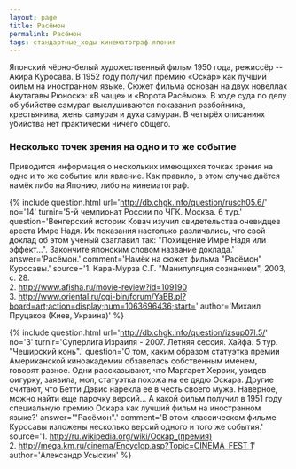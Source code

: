 ```yaml
---
layout: page
title: Расёмон
permalink: Расёмон
tags: стандартные_ходы кинематограф япония
---
```

Японский чёрно-белый художественный фильм 1950 года, режиссёр -- Акира Куросава. В 1952 году получил премию &laquo;Оскар&raquo; как лучший фильм на иностранном языке. Сюжет фильма основан на двух новеллах Акутагавы Рюноскэ: &laquo;В чаще&raquo; и &laquo;Ворота Расёмон&raquo;. В ходе суда по делу об убийстве самурая выслушиваются показания разбойника, крестьянина, жены самурая и духа самурая. В четырёх описаниях убийства нет практически ничего общего.

### Несколько точек зрения на одно и то же событие 

Приводится информация о нескольких имеющихся точках зрения на одно и то же событие или явление. Как правило, в этом случае даётся намёк либо на Японию, либо на кинематограф.

{% include question.html
url='http://db.chgk.info/question/rusch05.6/'
no='14'
turnir='5-й чемпионат России по ЧГК. Москва. 6 тур.'
question='Венгерский историк Ковач изучил свидетельства очевидцев ареста Имре Надя. Их показания настолько различались, что свой доклад об этом ученый озаглавил так: "Похищение Имре Надя или эффект...". Закончите японским словом название доклада.'
answer='Расёмон.'
comment='Намёк на сюжет фильма "Расёмон" Куросавы.'
source='1. Кара-Мурза С.Г. "Манипуляция сознанием", 2003, с. 28.
<br>    2. http://www.afisha.ru/movie-review?id=109190
<br>    3. http://www.oriental.ru/cgi-bin/forum/YaBB.pl?board=art;action=display;num=1063696436;start='
author='Михаил Пруцаков (Киев, Украина)'
 %}

{% include question.html
url='http://db.chgk.info/question/izsup07l.5/'
no='3'
turnir='Суперлига Израиля - 2007. Летняя сессия. Хайфа. 5 тур. "Чеширский конь".'
question='О том, каким образом статуэтка премии Американской киноакадемии обзавелась собственным именем, говорят разное. Одни рассказывают, что Маргарет Херрик, увидев фигурку, заявила, мол, статуэтка похожа на ее дядю Оскара. Другие считают, что Бетти Дэвис нарекла ее в честь своего мужа. Наверное, можно найти еще парочку версий... А какой фильм получил в 1951 году специальную премию Оскара как лучший фильм на иностранном языке?'
answer='"Расёмон".'
comment='В этом классическом фильме Куросавы изложены несколько версий одного и того же события.'
source='1. http://ru.wikipedia.org/wiki/Оскар_(премия)
<br>    2. http://mega.km.ru/cinema/Encyclop.asp?Topic=CINEMA_FEST_1'
author='Александр Усыскин'
 %}

  